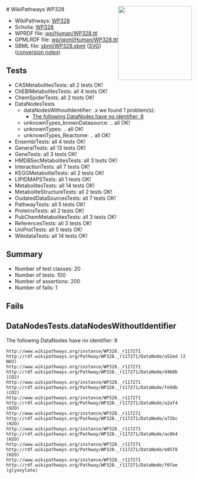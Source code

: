<img style="float: right; width: 200px" src="../logo.png" />
# WikiPathways WP328

* WikiPathways: [WP328](https://identifiers.org/wikipathways:WP328)
* Scholia: [WP328](https://scholia.toolforge.org/wikipathways/WP328)
* WPRDF file: [wp/Human/WP328.ttl](../wp/Human/WP328.ttl)
* GPMLRDF file: [wp/gpml/Human/WP328.ttl](../wp/gpml/Human/WP328.ttl)
* SBML file: [sbml/WP328.sbml](../sbml/WP328.sbml) ([SVG](../sbml/WP328.svg)) ([conversion notes](../sbml/WP328.txt))

## Tests
* CASMetabolitesTests: all 2 tests OK!
* ChEBIMetabolitesTests: all 4 tests OK!
* ChemSpiderTests: all 2 tests OK!
* DataNodesTests
    * dataNodesWithoutIdentifier: .x we found 1 problem(s):
        * [The following DataNodes have no identifier: 8](#d2d32fa7)
    * unknownTypes_knownDatasource: .. all OK!
    * unknownTypes: .. all OK!
    * unknownTypes_Reactome: .. all OK!
* EnsemblTests: all 4 tests OK!
* GeneralTests: all 13 tests OK!
* GeneTests: all 3 tests OK!
* HMDBSecMetabolitesTests: all 3 tests OK!
* InteractionTests: all 7 tests OK!
* KEGGMetaboliteTests: all 2 tests OK!
* LIPIDMAPSTests: all 1 tests OK!
* MetabolitesTests: all 14 tests OK!
* MetaboliteStructureTests: all 2 tests OK!
* OudatedDataSourcesTests: all 7 tests OK!
* PathwayTests: all 5 tests OK!
* ProteinsTests: all 2 tests OK!
* PubChemMetabolitesTests: all 3 tests OK!
* ReferencesTests: all 3 tests OK!
* UniProtTests: all 5 tests OK!
* WikidataTests: all 14 tests OK!


## Summary

* Number of test classes: 20
* Number of tests: 100
* Number of assertions: 200
* Number of fails: 1

## Fails

<a name="d2d32fa7" />

## DataNodesTests.dataNodesWithoutIdentifier

The following DataNodes have no identifier: 8
```
http://www.wikipathways.org/instance/WP328._r117271 http://rdf.wikipathways.org/Pathway/WP328._r117271/DataNode/a52ed (2 NH3)
http://www.wikipathways.org/instance/WP328._r117271 http://rdf.wikipathways.org/Pathway/WP328._r117271/DataNode/d468b (CO2)
http://www.wikipathways.org/instance/WP328._r117271 http://rdf.wikipathways.org/Pathway/WP328._r117271/DataNode/fe9db (CO2)
http://www.wikipathways.org/instance/WP328._r117271 http://rdf.wikipathways.org/Pathway/WP328._r117271/DataNode/a2af4 (H2O)
http://www.wikipathways.org/instance/WP328._r117271 http://rdf.wikipathways.org/Pathway/WP328._r117271/DataNode/a72bc (H2O)
http://www.wikipathways.org/instance/WP328._r117271 http://rdf.wikipathways.org/Pathway/WP328._r117271/DataNode/ac0b4 (H2O)
http://www.wikipathways.org/instance/WP328._r117271 http://rdf.wikipathways.org/Pathway/WP328._r117271/DataNode/e85f8 (H2O)
http://www.wikipathways.org/instance/WP328._r117271 http://rdf.wikipathways.org/Pathway/WP328._r117271/DataNode/f6fae (glyoxylate)
```

